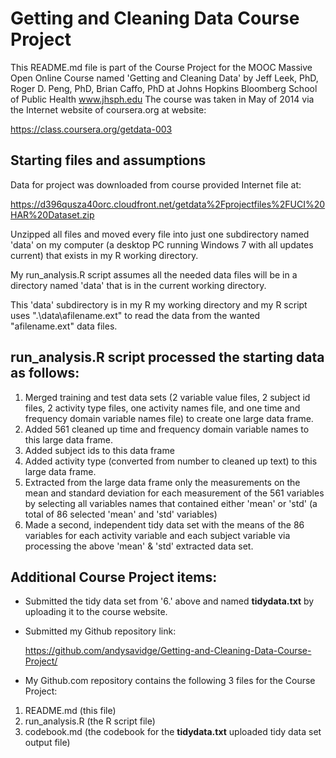 Getting and Cleaning Data
Course Project
========================================

This README.md file is part of the Course Project for the MOOC Massive Open Online Course named 'Getting and Cleaning Data' by Jeff Leek, PhD, Roger D. Peng, PhD, Brian Caffo, PhD at Johns Hopkins Bloomberg School of Public Health 
www.jhsph.edu    The course was taken in May of 2014 via the Internet website of coursera.org at website:

   https://class.coursera.org/getdata-003

## Starting files and assumptions
Data for project was downloaded from course provided Internet file at: 
   
   https://d396qusza40orc.cloudfront.net/getdata%2Fprojectfiles%2FUCI%20HAR%20Dataset.zip
       
Unzipped all files and moved every file into just one subdirectory named 'data' on my computer (a desktop
PC running Windows 7 with all updates current) that exists in my R working directory. 

My run_analysis.R script assumes all the needed data files will be in a directory named 'data' that is in the current working directory. 
   
This 'data' subdirectory is in my R my working directory and my R script uses ".\data\afilename.ext"
to read the data from the wanted "afilename.ext" data files.
   
## run_analysis.R script processed the starting data as follows:
1. Merged training and test data sets (2 variable value files, 2 subject id files, 2 activity type files, one activity names file, and one time and frequency domain variable names file) to create one large data frame.
2. Added 561 cleaned up time and frequency domain variable names to this large data frame.
3. Added subject ids to this data frame
4. Added activity type (converted from number to cleaned up text) to this large data frame.
5. Extracted from the large data frame only the measurements on the mean and standard deviation 
for each measurement of the 561 variables by selecting all variables names that contained either 'mean' or 'std' (a total of 86 selected 'mean' and 'std' variables)
6. Made a second, independent tidy data set with the means of the 86 variables for each activity variable and each subject variable via processing the above 'mean' & 'std' extracted data set.

## Additional Course Project items:
* Submitted the tidy data set from '6.' above and named **tidydata.txt** by uploading it to the course website.
* Submitted my Github repository link:

   https://github.com/andysavidge/Getting-and-Cleaning-Data-Course-Project/

* My Github.com repository contains the following 3 files for the Course Project:
 1. README.md (this file)
 2. run_analysis.R (the R script file)
 3. codebook.md (the codebook for the **tidydata.txt** uploaded tidy data set output file)

